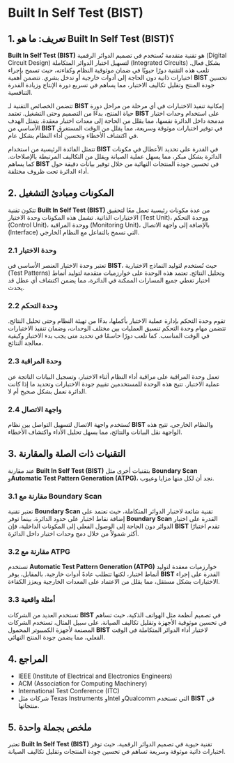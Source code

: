 # Built In Self Test (BIST)

## 1. تعريف: ما هو **Built In Self Test (BIST)**؟
**Built In Self Test (BIST)** هو تقنية متقدمة تُستخدم في تصميم الدوائر الرقمية (Digital Circuit Design) لتسهيل اختبار الدوائر المتكاملة (Integrated Circuits) بشكل فعال. تلعب هذه التقنية دورًا حيويًا في ضمان موثوقية النظام وكفاءته، حيث تسمح بإجراء اختبارات ذاتية دون الحاجة إلى أدوات خارجية أو تدخل بشري. تتضمن أهمية **BIST** تحسين جودة المنتج وتقليل تكاليف الاختبار، مما يساهم في تسريع دورة الإنتاج وزيادة القدرة التنافسية.

تتضمن الخصائص التقنية لـ **BIST** إمكانية تنفيذ الاختبارات في أي مرحلة من مراحل دورة حياة المنتج، بدءًا من التصميم وحتى التشغيل. تعتمد **BIST** على استخدام وحدات اختبار مدمجة داخل الدائرة نفسها، مما يقلل من الحاجة إلى معدات اختبار معقدة. يتمثل الهدف الأساسي من **BIST** في توفير اختبارات موثوقة وسريعة، مما يقلل من الوقت المستغرق في اكتشاف الأخطاء وتحسين أداء النظام بشكل عام.

تتمثل الفائدة الرئيسية من استخدام **BIST** في القدرة على تحديد الأعطال في مكونات الدائرة بشكل مبكر، مما يسهل عملية الصيانة ويقلل من التكاليف المرتبطة بالإصلاحات. كما يساهم **BIST** في تحسين جودة المنتجات النهائية من خلال توفير بيانات دقيقة حول أداء الدائرة تحت ظروف مختلفة.

## 2. المكونات ومبادئ التشغيل
تتكون تقنية **Built In Self Test (BIST)** من عدة مكونات رئيسية تعمل معًا لتحقيق الاختبارات الذاتية. تشمل هذه المكونات وحدة الاختبار (Test Unit)، ووحدة التحكم (Control Unit)، ووحدة المراقبة (Monitoring Unit)، بالإضافة إلى واجهة الاتصال (Interface) التي تسمح بالتفاعل مع النظام الخارجي.

### 2.1 وحدة الاختبار
تعتبر وحدة الاختبار العنصر الأساسي في **BIST**، حيث تُستخدم لتوليد النماذج الاختبارية (Test Patterns) وتحليل النتائج. تعتمد هذه الوحدة على خوارزميات متقدمة لتوليد أنماط اختبار تغطي جميع المسارات الممكنة في الدائرة، مما يضمن اكتشاف أي عطل قد يحدث.

### 2.2 وحدة التحكم
تقوم وحدة التحكم بإدارة عملية الاختبار بأكملها، بدءًا من تهيئة النظام وحتى تحليل النتائج. تتضمن مهام وحدة التحكم تنسيق العمليات بين مختلف الوحدات، وضمان تنفيذ الاختبارات في الوقت المناسب. كما تلعب دورًا حاسمًا في تحديد متى يجب بدء الاختبار وكيفية معالجة النتائج.

### 2.3 وحدة المراقبة
تعمل وحدة المراقبة على مراقبة أداء النظام أثناء الاختبار، وتسجيل البيانات الناتجة عن عملية الاختبار. تتيح هذه الوحدة للمستخدمين تقييم جودة الاختبارات وتحديد ما إذا كانت الدائرة تعمل بشكل صحيح أم لا.

### 2.4 واجهة الاتصال
تُستخدم واجهة الاتصال لتسهيل التواصل بين نظام **BIST** والنظام الخارجي. تتيح هذه الواجهة نقل البيانات والنتائج، مما يسهل تحليل الأداء واكتشاف الأخطاء.

## 3. التقنيات ذات الصلة والمقارنة
عند مقارنة **Built In Self Test (BIST)** بتقنيات أخرى مثل **Boundary Scan** و**Automatic Test Pattern Generation (ATPG)**، نجد أن لكل منها مزايا وعيوب. 

### 3.1 مقارنة مع Boundary Scan
تعتبر تقنية **Boundary Scan** تقنية شائعة لاختبار الدوائر المتكاملة، حيث تعتمد على إضافة نقاط اختبار على حدود الدائرة. بينما توفر **Boundary Scan** القدرة على اختبار الدوائر دون الحاجة إلى الوصول الفعلي إلى المكونات الداخلية، فإن **BIST** تقدم اختبارًا أكثر شمولاً من خلال دمج وحدات اختبار داخل الدائرة.

### 3.2 مقارنة مع ATPG
تستخدم **Automatic Test Pattern Generation (ATPG)** خوارزميات معقدة لتوليد أنماط اختبار، لكنها تتطلب عادةً أدوات خارجية. بالمقابل، يوفر **BIST** القدرة على إجراء الاختبارات بشكل مستقل، مما يقلل من الاعتماد على المعدات الخارجية ويعزز الكفاءة.

### 3.3 أمثلة واقعية
تستخدم العديد من الشركات **BIST** في تصميم أنظمة مثل الهواتف الذكية، حيث تساهم في تحسين موثوقية الأجهزة وتقليل تكاليف الصيانة. على سبيل المثال، تستخدم الشركات المصنعة لأجهزة الكمبيوتر المحمول **BIST** لاختبار أداء الدوائر المتكاملة في الوقت الفعلي، مما يضمن جودة المنتج النهائي.

## 4. المراجع
- IEEE (Institute of Electrical and Electronics Engineers)
- ACM (Association for Computing Machinery)
- International Test Conference (ITC)
- شركات مثل Texas Instruments وIntel وQualcomm التي تستخدم **BIST** في منتجاتها.

## 5. ملخص بجملة واحدة
تعتبر **Built In Self Test (BIST)** تقنية حيوية في تصميم الدوائر الرقمية، حيث توفر اختبارات ذاتية موثوقة وسريعة تساهم في تحسين جودة المنتجات وتقليل تكاليف الصيانة.